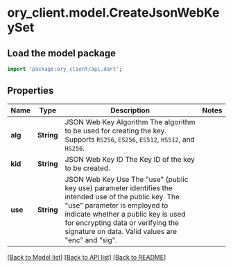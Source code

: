 # ory_client.model.CreateJsonWebKeySet

## Load the model package
```dart
import 'package:ory_client/api.dart';
```

## Properties
Name | Type | Description | Notes
------------ | ------------- | ------------- | -------------
**alg** | **String** | JSON Web Key Algorithm  The algorithm to be used for creating the key. Supports `RS256`, `ES256`, `ES512`, `HS512`, and `HS256`. | 
**kid** | **String** | JSON Web Key ID  The Key ID of the key to be created. | 
**use** | **String** | JSON Web Key Use  The \"use\" (public key use) parameter identifies the intended use of the public key. The \"use\" parameter is employed to indicate whether a public key is used for encrypting data or verifying the signature on data. Valid values are \"enc\" and \"sig\". | 

[[Back to Model list]](../README.md#documentation-for-models) [[Back to API list]](../README.md#documentation-for-api-endpoints) [[Back to README]](../README.md)


